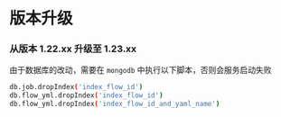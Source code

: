 # 版本升级

### 从版本 1.22.xx 升级至 1.23.xx

由于数据库的改动，需要在 `mongodb` 中执行以下脚本，否则会服务启动失败

```bash
db.job.dropIndex('index_flow_id')
db.flow_yml.dropIndex('index_flow_id')
db.flow_yml.dropIndex('index_flow_id_and_yaml_name')
```
